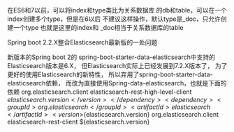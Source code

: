 在ES6和7以前，可以将index和type类比为关系数据库
的db和table，可以在一个index创建多个type，但是在6以后
不建议这样操作，默认type是_doc，只允许创建一个type
也就是这里的index和 _doc相当于关系数据库的table

Spring boot 2.2.X整合Elasticsearch最新版的一处问题

新版本的Spring boot 2的
spring-boot-starter-data-elasticsearch中支持的
Elasticsearch版本是6.X，
但Elasticsearch实际上已经发展到7.2.X版本了，
为了更好的使用Elasticsearch的新特性，
所以弃用了spring-boot-starter-data-elasticsearch依赖，
而改为直接使用Spring-data-elasticsearch，也就是下面的依赖
<dependency>
    <groupId>org.elasticsearch.client</groupId>
    <artifactId>elasticsearch-rest-high-level-client</artifactId>
    <version>${elasticsearch.version}</version>
</dependency>
<dependency>
    <groupId>org.elasticsearch</groupId>
    <artifactId>elasticsearch</artifactId>
    <version>${elasticsearch.version}</version>
</dependency>
<dependency>
    <groupId>org.elasticsearch.client</groupId>
    <artifactId>elasticsearch-rest-client</artifactId>
    <version>${elasticsearch.version}</version>
</dependency>
